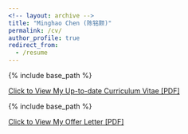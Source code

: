```yaml
---
<!-- layout: archive -->
title: "Minghao Chen (陈铭颢)"
permalink: /cv/
author_profile: true
redirect_from:
  - /resume
---
```


{% include base_path %}

[Click to View My Up-to-date Curriculum Vitae [PDF]](http://goatman1.github.io/files/Minghao-Chen-CV-2020.pdf)

<!-- <embed src="http://goatman1.github.io/files/Minghao-Chen-CV-2020.pdf" width="650" height="1800" type='application/pdf'> -->

{% include base_path %}


[Click to View My Offer Letter [PDF]](http://goatman1.github.io/files/OfferCollection-M.Chen.pdf)



<!-- <embed src="http://goatman1.github.io/files/OfferCollection-M.Chen.pdf" width="650" height="1800" type='application/pdf'> -->

